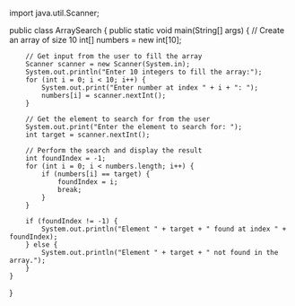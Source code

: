 import java.util.Scanner;

public class ArraySearch {
    public static void main(String[] args) {
        // Create an array of size 10
        int[] numbers = new int[10];

        // Get input from the user to fill the array
        Scanner scanner = new Scanner(System.in);
        System.out.println("Enter 10 integers to fill the array:");
        for (int i = 0; i < 10; i++) {
            System.out.print("Enter number at index " + i + ": ");
            numbers[i] = scanner.nextInt();
        }

        // Get the element to search for from the user
        System.out.print("Enter the element to search for: ");
        int target = scanner.nextInt();

        // Perform the search and display the result
        int foundIndex = -1;
        for (int i = 0; i < numbers.length; i++) {
            if (numbers[i] == target) {
                foundIndex = i;
                break;
            }
        }

        if (foundIndex != -1) {
            System.out.println("Element " + target + " found at index " + foundIndex);
        } else {
            System.out.println("Element " + target + " not found in the array.");
        }
    }
}
